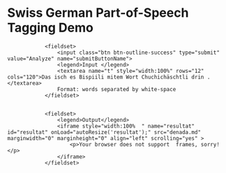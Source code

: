
   <h1>Swiss German  Part-of-Speech Tagging Demo</h1>
<form action="https://pub.cl.uzh.ch/demo/noah/wapiti.cgi" method="POST" accept-charset="UTF-8" name="FormName" target="resultat">
 

                <fieldset>
                    <input class="btn btn-outline-success" type="submit" value="Analyze" name="submitButtonName">
                    <legend>Input </legend>
                    <textarea name="t" style="width:100%" rows="12" cols="120">Das isch es Bispiili mitem Wort Chuchichäschtli drin .</textarea>
                    Format: words separated by white-space
                </fieldset>

       
                <fieldset>
                    <legend>Output</legend>
                    <iframe style="width:100%  " name="resultat" id="resultat" onLoad="autoResize('resultat');" src="denada.md" marginwidth="0" marginheight="0" align="left" scrolling="yes" >
                        <p>Your browser does not support  frames, sorry!</p>
                    </iframe>
                </fieldset>
      
</form>

